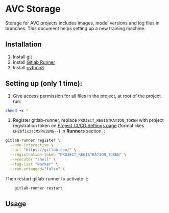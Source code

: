 # AVC Storage
Storage for AVC projects includes images, model versions and log files in branches.
This document helps setting up a new training machine.

## Installation

1. Install [git](https://git-scm.com/book/en/v2/Getting-Started-Installing-Git)
2. Install [Gitlab Runner](https://docs.gitlab.com/runner/install/)
3. Install [python3](https://www.python.org/downloads/)


## Setting up (only 1 time):
1. Give access permission for all files in the project, at root of the project run:
```bash
chmod +x *
```

1. Register gitlab-runner, replace `PROJECT_REGISTRATION_TOKEN` with project registration token on [Project CI/CD Settings page](https://gitlab.com/adc-capstone/adc-storage/-/settings/ci_cd) (format likes `CHZbfixzsCMxPm18NG--`) in **Runners** section. :
```bash
gitlab-runner register \
  --non-interactive \
  --url "https://gitlab.com/" \
  --registration-token "PROJECT_REGISTRATION_TOKEN" \
  --executor "shell" \
  --tag-list "worker" \
  --run-untagged="false" \
```

Then restart gitlab-runner to activate it:
```bash
    gitlab-runner restart
```

## Usage

